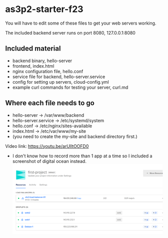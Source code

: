 # as3p2-starter-f23

You will have to edit some of these files to get your web servers working.

The included backend server runs on port 8080, 127.0.0.1:8080

## Included material

- backend binary, hello-server
- frontend, index.html
- nginx configuration file, hello.conf
- service file for backend, hello-server.service
- config for setting up servers, cloud-config.yml
- example curl commands for testing your server, curl.md


## Where each file needs to go
- hello-server -> /var/www/backend
- hello-server.service -> /etc/systemd/system
- hello.conf -> /etc/nginx/sites-available
- index.html -> /etc/var/www/my-site
- (you need to create the my-site and backend directory first.)

Video link: https://youtu.be/arUlltOOFD0
- I don't know how to record more than 1 app at a time so I included a screenshot of digital ocean instead.
![Alt text](image.png)
